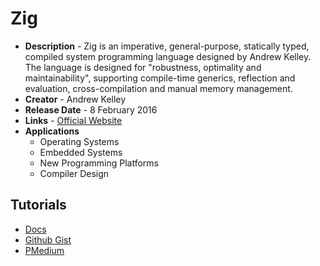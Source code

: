 # Zig
- **Description** - Zig is an imperative, general-purpose, statically typed, compiled system programming language designed by Andrew Kelley. The language is designed for "robustness, optimality and maintainability", supporting compile-time generics, reflection and evaluation, cross-compilation and manual memory management.
- **Creator** - Andrew Kelley
- **Release Date** - 8 February 2016
- **Links** - [Official Website](https://ziglang.org/)
- **Applications**
  * Operating Systems
  * Embedded Systems
  * New Programming Platforms
  * Compiler Design

## Tutorials
* [Docs](https://ziglang.org/documentation/master/)
* [Github Gist](https://gist.github.com/ityonemo/769532c2017ed9143f3571e5ac104e50)
* [PMedium](https://medium.com/swlh/zig-the-introduction-dcd173a86975)